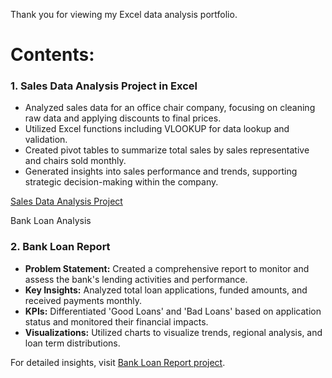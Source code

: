 Thank you for viewing my Excel data analysis portfolio.

# Contents:
 
### 1. Sales Data Analysis Project in Excel

- Analyzed sales data for an office chair company, focusing on cleaning raw data and applying discounts to final prices.
- Utilized Excel functions including VLOOKUP for data lookup and validation.
- Created pivot tables to summarize total sales by sales representative and chairs sold monthly.
- Generated insights into sales performance and trends, supporting strategic decision-making within the company.

[Sales Data Analysis Project](https://github.com/rizsocial/Data-Analysis/tree/main/Excel%20Data%20Analysis/Sales%20Data%20Analysis)

Bank Loan Analysis

### 2. Bank Loan Report

- **Problem Statement:** Created a comprehensive report to monitor and assess the bank's lending activities and performance.
- **Key Insights:** Analyzed total loan applications, funded amounts, and received payments monthly.
- **KPIs:** Differentiated 'Good Loans' and 'Bad Loans' based on application status and monitored their financial impacts.
- **Visualizations:** Utilized charts to visualize trends, regional analysis, and loan term distributions.

For detailed insights, visit [Bank Loan Report project](https://github.com/rizsocial/Data-Analysis/tree/main/Excel%20Data%20Analysis/Bank%20Loan%20Report).
